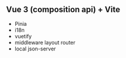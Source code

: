 ## Vue 3 (composition api) + Vite
* Pinia
* i18n
* vuetify
* middleware layout router
* local json-server
